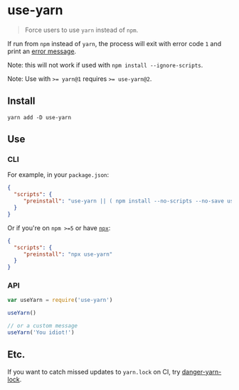 # use-yarn
> Force users to use `yarn` instead of `npm`.

If run from `npm` instead of `yarn`, the process will exit with error code `1`
and print an [error message](https://raw.githubusercontent.com/adjohnson916/use-yarn/master/message.txt).

Note: this will not work if used with `npm install --ignore-scripts`.

Note: Use with `>= yarn@1` requires `>= use-yarn@2`.

## Install

```
yarn add -D use-yarn
```

## Use

### CLI

For example, in your `package.json`:
```json
{
  "scripts": {
     "preinstall": "use-yarn || ( npm install --no-scripts --no-save use-yarn && use-yarn )"
  }
}
```

Or if you're on `npm >=5` or have [`npx`][npx]:
```json
{
  "scripts": {
     "preinstall": "npx use-yarn"
  }
}
```

### API

```js
var useYarn = require('use-yarn')

useYarn()

// or a custom message
useYarn('You idiot!')
```

## Etc.

If you want to catch missed updates to `yarn.lock` on CI, try [danger-yarn-lock](https://github.com/adjohnson916/danger-yarn-lock).


[npx]: https://www.npmjs.com/package/npx
